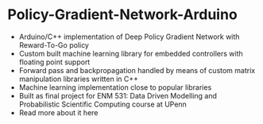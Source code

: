 # Policy-Gradient-Network-Arduino

- Arduino/C++ implementation of Deep Policy Gradient Network with Reward-To-Go policy
- Custom built machine learning library for embedded controllers with floating point support
- Forward pass and backpropagation handled by means of custom matrix manipulation libraries written in C++
- Machine learning implementation close to popular libraries
- Built as final project for ENM 531: Data Driven Modelling and Probabilistic Scientific Computing course at UPenn
- Read more about it here
